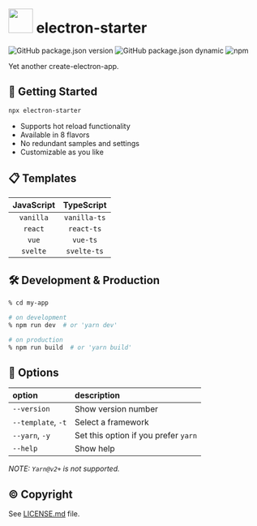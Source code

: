 # <img width="48" src="https://user-images.githubusercontent.com/52094761/196643273-c484e7f9-ad4b-432a-91a6-63fd22203ded.svg" /> electron-starter

![GitHub package.json version](https://img.shields.io/github/package-json/v/sprout2000/electron-starter)
![GitHub package.json dynamic](https://img.shields.io/github/package-json/keywords/sprout2000/electron-starter)
![npm](https://img.shields.io/npm/dt/electron-starter)

Yet another create-electron-app.

## :flight_departure: Getting Started

```sh
npx electron-starter
```

- Supports hot reload functionality
- Available in 8 flavors
- No redundant samples and settings
- Customizable as you like

## :clipboard: Templates

| JavaScript |  TypeScript  |
| :--------: | :----------: |
| `vanilla`  | `vanilla-ts` |
|  `react`   |  `react-ts`  |
|   `vue`    |   `vue-ts`   |
|  `svelte`  | `svelte-ts`  |

## :hammer_and_wrench: Development & Production

```sh
% cd my-app

# on development
% npm run dev  # or 'yarn dev'

# on production
% npm run build  # or 'yarn build'
```

## :green_book: Options

| option             | description                          |
| :----------------- | :----------------------------------- |
| `--version`        | Show version number                  |
| `--template`, `-t` | Select a framework                   |
| `--yarn`, `-y`     | Set this option if you prefer `yarn` |
| `--help`           | Show help                            |

_NOTE: `Yarn@v2+` is not supported._

## :copyright: Copyright

See [LICENSE.md](./LICENSE.md) file.
